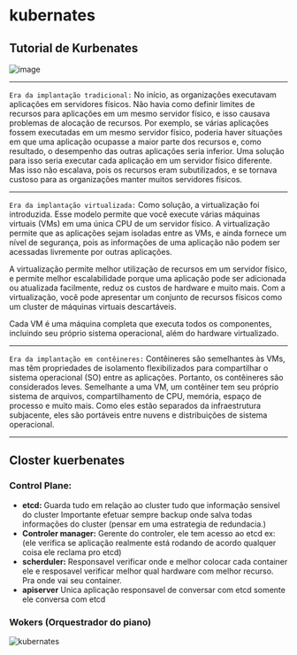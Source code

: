 # kubernates
## Tutorial de Kurbenates
![image](https://github.com/Jilosofo/kubernates/assets/126982541/9f53f386-d0dd-4a47-8818-c6eead19b6a3)

*******
`Era da implantação tradicional:` No início, as organizações executavam aplicações em servidores físicos. Não havia como definir limites de recursos para aplicações em um mesmo servidor físico, e isso causava problemas de alocação de recursos. Por exemplo, se várias aplicações fossem executadas em um mesmo servidor físico, poderia haver situações em que uma aplicação ocupasse a maior parte dos recursos e, como resultado, o desempenho das outras aplicações seria inferior. Uma solução para isso seria executar cada aplicação em um servidor físico diferente. Mas isso não escalava, pois os recursos eram subutilizados, e se tornava custoso para as organizações manter muitos servidores físicos.

*******
`Era da implantação virtualizada:` Como solução, a virtualização foi introduzida. Esse modelo permite que você execute várias máquinas virtuais (VMs) em uma única CPU de um servidor físico. A virtualização permite que as aplicações sejam isoladas entre as VMs, e ainda fornece um nível de segurança, pois as informações de uma aplicação não podem ser acessadas livremente por outras aplicações.

A virtualização permite melhor utilização de recursos em um servidor físico, e permite melhor escalabilidade porque uma aplicação pode ser adicionada ou atualizada facilmente, reduz os custos de hardware e muito mais. Com a virtualização, você pode apresentar um conjunto de recursos físicos como um cluster de máquinas virtuais descartáveis.

Cada VM é uma máquina completa que executa todos os componentes, incluindo seu próprio sistema operacional, além do hardware virtualizado.

*******
`Era da implantação em contêineres:` Contêineres são semelhantes às VMs, mas têm propriedades de isolamento flexibilizados para compartilhar o sistema operacional (SO) entre as aplicações. Portanto, os contêineres são considerados leves. Semelhante a uma VM, um contêiner tem seu próprio sistema de arquivos, compartilhamento de CPU, memória, espaço de processo e muito mais. Como eles estão separados da infraestrutura subjacente, eles são portáveis entre nuvens e distribuições de sistema operacional.
*******
## Closter kuerbenates
### Control Plane:
* **etcd:** Guarda tudo em relação ao cluster tudo que informação sensivel do cluster Importante efetuar sempre backup onde salva todas informações do cluster (pensar em uma estrategia de redundacia.)
* **Controler manager:** Gerente do controler, ele tem acesso ao etcd ex:(ele verifica se aplicação realmente está rodando de acordo qualquer coisa ele reclama pro etcd) 
* **scherduler:** Responsavel verificar onde e melhor colocar cada container ele e resposavel verificar melhor qual hardware com melhor recurso. Pra onde vai seu container. 
* **apiserver** Unica aplicação responsavel de conversar com etcd somente ele conversa com etcd
### Wokers (Orquestrador do piano) 
![kubernates](https://github.com/Jilosofo/kubernates/assets/126982541/635648aa-60bd-4159-95dd-3ff1834180f2)

